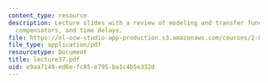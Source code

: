 ```yaml
---
content_type: resource
description: Lecture slides with a review of modeling and transfer functions, passive
  compensators, and time delays.
file: https://ol-ocw-studio-app-production.s3.amazonaws.com/courses/2-004-systems-modeling-and-control-ii-fall-2007/e9aa7149ed6efc85e795ba1c4b5e332d_lecture37.pdf
file_type: application/pdf
resourcetype: Document
title: lecture37.pdf
uid: e9aa7149-ed6e-fc85-e795-ba1c4b5e332d
---
```

